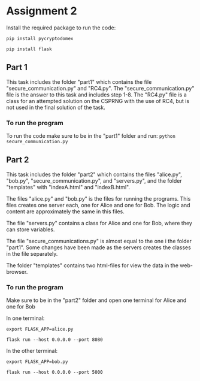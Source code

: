 # Assignment 2
Install the required package to run the code: 

`pip install pycryptodomex`

`pip install flask`

## Part 1
This task includes the folder "part1" which contains the file "secure_communication.py" and "RC4.py". The "secure_communication.py" file is the answer to this task and includes step 1-8. The "RC4.py" file is a class for an attempted solution on the CSPRNG with the use of RC4, but is not used in the final solution of the task.

### To run the program
To run the code make sure to be in the "part1" folder and run: `python secure_communication.py`


## Part 2
This task includes the folder "part2" which contains the files "alice.py", "bob.py", "secure_communication.py", and "servers.py", and the folder "templates" with "indexA.html" and "indexB.html".

The files "alice.py" and "bob.py" is the files for running the programs. This files creates one server each, one for Alice and one for Bob. The logic and content are approximately the same in this files. 

The file "servers.py" contains a class for Alice and one for Bob, where they can store variables.

The file "secure_communications.py" is almost equal to the one i the folder "part1". Some changes have been made as the servers creates the classes in the file separately.

The folder "templates" contains two html-files for view the data in the web-browser.

### To run the program
Make sure to be in the "part2" folder and open one terminal for Alice and one for Bob

In one terminal:

`export FLASK_APP=alice.py`

`flask run --host 0.0.0.0 --port 8080`

In the other terminal:

`export FLASK_APP=bob.py`

`flask run --host 0.0.0.0 --port 5000`

